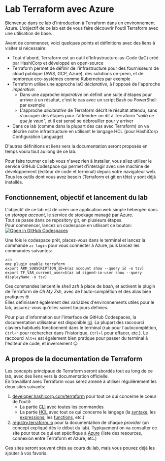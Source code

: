 # Lab Terraform avec Azure

Bienvenue dans ce lab d'introduction à Terraform dans un environnement Azure. L'objectif de ce lab est de vous faire découvrir l'outil Terraform avec une utilisation de base.  

Avant de commencer, voici quelques points et définitions avec des liens à visiter si nécessaire:
- Tout d'abord, Terraform est un outil d'Infrastructure-as-Code (IaC) créé par HashiCorp et développé en open-source
- Terraform permet de définir de l'infrastructure pour des fournisseurs de cloud publique (AWS, GCP, Azure), des solutions on-prem, et de nombreux eco-systèmes comme Kubernetes par exemple
- Terraform utilise une approche IaC _déclarative_, à l'opposé de l'approche _impérative_:
    - Dans une approche _impérative_ on définit une suite d'étapes pour arriver à un résultat, c'est le cas avec un script Bash ou PowerShell par exemple
    - L'approche _déclarative_ de Terraform décrit le résultat attendu, sans s'occuper des étapes pour l'atteindre: on dit à Terraform _"voilà ce que je veux"_, et il est sensé se débrouiller pour y arriver
- Dans ce lab (comme dans la plupart des cas avec Terraform) on va décrire notre infrastructure en utilisant le langage HCL (pour HashiCorp Configuration Language)

D'autres définitions et liens vers la documentation seront proposés en temps voulu tout au long de ce lab.

Pour faire tourner ce lab vous n'avez rien à installer, vous allez utiliser le service GitHub Codespace qui permet d'interagir avec une machine de développement (éditeur de code et terminal) depuis votre navigateur web. Tous les outils dont vous avez besoin (Terraform et git en tête) y sont déjà installés.  

## Fonctionnement, objectif et lancement du lab
L'objectif de ce lab est de créer une application web simple hébergée dans un _storage account_, le service de stockage managé par Azure.  
Tout se passe dans ce repository git, en plusieurs étapes.  
Pour commencer, lancez un codespace en utilisant ce bouton:  
[![Open in GitHub Codespaces](https://github.com/codespaces/badge.svg)](https://codespaces.new/xaviermignot/terraform-azure-lab?quickstart=1)

Une fois le codespace prêt, placez-vous dans le terminal et lancez la commande `az login` pour vous connecter à Azure, puis lancez les commandes suivantes:
```shell
zsh
omz plugin enable terraform
export ARM_SUBSCRIPTION_ID=$(az account show --query id -o tsv)
export TF_VAR_current_user=$(az ad signed-in-user show --query displayName -o tsv)
```
Ces commandes lancent le shell _zsh_ à place de _bash_, et activent le plugin de Terraform de _Oh My Zsh_, avec de l'auto-complétion et des alias bien pratiques 🤓  
Elles définissent également des variables d'environnements utiles pour le lab, assurez-vous qu'elles soient toujours définies.

Pour plus d'information sur l'interface de GitHub Codespaces, la documentation utilisateur est disponible [ici](https://docs.github.com/en/codespaces/developing-in-a-codespace/developing-in-a-codespace). La plupart des raccourci claviers habituels fonctionnent dans le terminal (`tab` pour l'autocomplétion, `Ctrl+r` pour rechercher dans l'historique, `Ctrl+l` pour effacer, etc.). Le raccourci `Alt+s` est également bien pratique pour passer du terminal à l'éditeur de code, et inversement 😉

## A propos de la documentation de Terraform
Les concepts principaux de Terraform seront abordés tout au long de ce lab, avec des liens vers la documentation officielle.  
En travaillant avec Terraform vous serez amené à utiliser régulièrement les deux sites suivants:
1. [developer.hashicorp.com/terraform](https://developer.hashicorp.com/terraform) pour tout ce qui concerne le coeur de l'outil:
    - La partie [CLI](https://developer.hashicorp.com/terraform/cli) avec toutes les commandes
    - La partie [HCL](https://developer.hashicorp.com/terraform/language) avec tout ce qui concerne le langage (la [syntaxe](https://developer.hashicorp.com/terraform/language/syntax), les [expressions](https://developer.hashicorp.com/terraform/language/expressions), les [functions](https://developer.hashicorp.com/terraform/language/functions), etc.)
2. [registry.terraform.io](https://registry.terraform.io/) pour la documentation de chaque _provider_ (un concept expliqué dès le début du lab). Typiquement on va consulter ce site pour tout ce qui est spécifique à [Azure](https://registry.terraform.io/providers/hashicorp/azurerm/latest) (liste des resources, connexion entre Terraform et Azure, etc.)

Ces sites seront souvent cités au cours du lab, mais vous pouvez déjà les ajouter à vos favoris.
